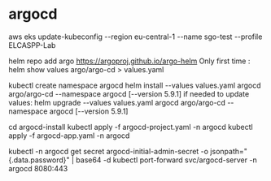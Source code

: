 # argocd
aws eks update-kubeconfig --region eu-central-1 --name sgo-test --profile ELCASPP-Lab

helm repo add argo https://argoproj.github.io/argo-helm
Only first time : helm show values argo/argo-cd > values.yaml

kubectl create namespace argocd
helm install --values values.yaml argocd argo/argo-cd --namespace argocd [--version 5.9.1]
if needed to update values: helm upgrade --values values.yaml argocd argo/argo-cd --namespace argocd [--version 5.9.1]

cd argocd-install
kubectl apply -f argocd-project.yaml -n argocd
kubectl apply -f argocd-app.yaml -n argocd

kubectl -n argocd get secret argocd-initial-admin-secret -o jsonpath="{.data.password}" | base64 -d
kubectl port-forward svc/argocd-server -n argocd 8080:443